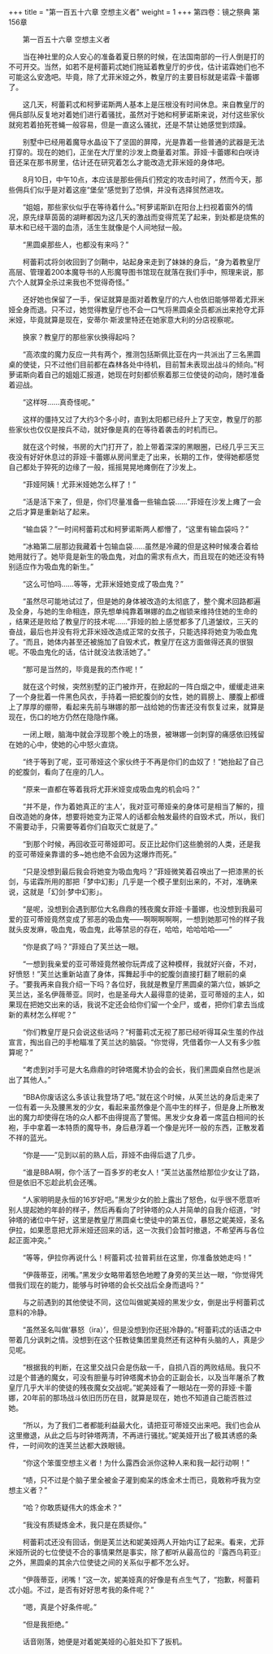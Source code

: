 +++
title = "第一百五十六章 空想主义者"
weight = 1
+++
第四卷：镜之祭典 第156章

　　第一百五十六章 空想主义者

　　当在神社里的众人安心的准备着夏日祭的时候，在法国南部的一行人倒是打的不可开交。当然，如若不是柯蕾莉忒她们拖延着教皇厅的步伐，估计诺霖她们也不可能这么安逸吧。毕竟，除了尤菲米娅之外，教皇厅的主要目标就是诺霖·卡蕾娜了。

　　这几天，柯蕾莉忒和柯萝诺斯两人基本上是压根没有时间休息。来自教皇厅的佣兵部队反复地对着她们进行着骚扰，虽然对于她和柯萝诺斯来说，对付这些家伙就宛若着拍死苍蝇一般容易，但是一直这么骚扰，还是不禁让她感觉到烦躁。

　　别墅中已经用着魔导水晶设下了坚固的屏障，光是靠着一些普通的武器是无法打穿的。现在的她们，正坐在大厅里的沙发上商量着对策。菲娅·卡蕾娜和白咲诗音还呆在那书房里，估计还在研究着怎么才能改造尤菲米娅的身体吧。

　　8月10日，中午10点，本应该是那些佣兵们预定的攻击时间了，然而今天，那些佣兵们似乎是对着这座“堡垒”感觉到了恐惧，并没有选择贸然进攻。

　　“姐姐，那些家伙似乎在等待着什么。”柯萝诺斯趴在阳台上扫视着窗外的情况，原先绿草茵茵的湖畔都因为这几天的激战而变得荒芜了起来，到处都是烧焦的草木和已经干涸的血渍，活生生就像是个人间地狱一般。

　　“黑圆桌那些人，也都没有来吗？”

　　柯蕾莉忒将剑收回到了剑鞘中，站起身来走到了妹妹的身后，“身为着教皇厅高层、管理着200本魔导书的人形魔导图书馆现在就落在我们手中，照理来说，那六个人就算全杀过来我也不觉得奇怪。”

　　还好她也保留了一手，保证就算是面对着教皇厅的六人也依旧能够带着尤菲米娅全身而退。只不过，她觉得教皇厅也不会一口气将黑圆桌全员都派出来抢夺尤菲米娅，毕竟就算是现在，安蒂尔·斯波里特还在她家意大利的分店视察呢。

　　换家？教皇厅的那些家伙换得起吗？

　　“高浓度的魔力反应一共有两个，推测包括斯佩比亚在内一共派出了三名黑圆桌的使徒，只不过他们目前都在森林各处中待机，目前暂未表现出战斗的倾向。”柯萝诺斯向着自己的姐姐汇报道，她现在时刻都侦察着那三位使徒的动向，随时准备着迎战。

　　“这样呀……真奇怪呢。”

　　这样的僵持又过了大约3个多小时，直到太阳都已经升上了天空，教皇厅的那些家伙也仅仅是按兵不动，就好像是真的在等待着袭击的时机而已。

　　就在这个时候，书房的大门打开了，脸上带着深深的黑眼圈，已经几乎三天三夜没有好好休息过的菲娅·卡蕾娜从房间里走了出来，长期的工作，使得她都感觉自己都处于猝死的边缘了一般，摇摇晃晃地瘫倒在了沙发上。

　　“菲娅阿姨！尤菲米娅她怎么样了！”

　　“活是活下来了，但是，你们尽量准备一些输血袋……”菲娅在沙发上瘫了一会之后才算是重新站了起来。

　　“输血袋？”一时间柯蕾莉忒和柯萝诺斯两人都懵了，“这里有输血袋吗？”

　　“冰箱第二层那边我藏着十包输血袋……虽然是冷藏的但是这种时候凑合着给她用就行了。她毕竟是新生的吸血鬼，对血的需求有点大，而且现在的她还没有特别适应作为吸血鬼的新生。”

　　“这么可怕吗……等等，尤菲米娅她变成了吸血鬼？”

　　“虽然尽可能地试过了，但是她的身体被改造的太彻底了，整个魔术回路都遍及全身，与她的生命相连，原先想单纯靠着琳娜的血之枷锁来维持住她的生命的 ，结果还是败给了教皇厅的技术呢……”菲娅的脸上感觉都多了几道皱纹，三天的奋战，最后也并没有将尤菲米娅改造成正常的女孩子，只能选择将她变为吸血鬼了。“而且，她体内甚至还被施加了自毁术式，教皇厅在这方面做得还真的很狠呢。不吸血鬼化的话，估计就没法救活她了。”

　　“那可是当然的，毕竟是我的杰作呢！”

　　就在这个时候，突然别墅的正门被炸开，在掀起的一阵白烟之中，缓缓走进来了一个身批着一件黑色风衣，手持着一把蛇腹剑的女性，她的肩膀上、腰腹上都缠上了厚厚的绷带，看起来先前与琳娜的那一战给她的伤害还没有恢复过来，就算是现在，伤口的地方仍然在隐隐作痛。

　　一闭上眼，脑海中就会浮现那个晚上的场景，被琳娜一剑刺穿的痛感依旧残留在她的心中，使她的心中怒火直烧。

　　“终于等到了呢，亚可蒂娅这个家伙终于不再是你们的血奴了！”她抬起了自己的蛇腹剑，看向了在座的几人。

　　“原来一直都在等着我将尤菲米娅变成吸血鬼的机会吗？”

　　“并不是，作为着她真正的‘主人’，我对亚可蒂娅亲的身体可是相当了解的，擅自改造她的身体，想要将她变为正常人的话都会触发最终的自毁术式，所以，我们不需要动手，只需要等着你们自取灭亡就是了。”

　　“到那个时候，再回收亚可蒂娅即可。反正比起你们这些脆弱的人类，还是我的亚可蒂娅亲靠谱的多~她也绝不会因为这爆炸而死。”

　　“只是没想到最后我会将她变为吸血鬼吗？”菲娅微笑着召唤出了一把漆黑的长剑，与诺霖所用的那把「梦中幻影」几乎是一个模子里刻出来的，不对，准确来说，这就是「幻剑·梦中幻影」。

　　“是呢，没想到会遇到那位大名鼎鼎的残夜魔女菲娅·卡蕾娜，也没想到我最可爱的亚可蒂娅竟然变成了邪恶的吸血鬼——啊啊啊啊啊，一想到她那可怜的样子我就头皮发麻，吸血鬼，吸血鬼，此等禁忌的存在，哈哈，哈哈哈哈——”

　　“你是疯了吗？”菲娅白了芙兰达一眼。

　　“一想到我亲爱的亚可蒂娅竟然被你玩弄成了这种模样，我就好兴奋，不对，好愤怒！”芙兰达重新站直了身体，挥舞起手中的蛇腹剑直接打翻了眼前的桌子。“要我再来自我介绍一下吗？各位好，我就是教皇厅黑圆桌的第六位，嫉妒之芙兰达，圣名伊薇蒂亚。同时，也是圣母大人最得意的徒弟，亚可蒂娅的主人，如果现在把她交出来的话，我说不定还会给你们留一个全尸，或者，把你们拿去当成新的素材怎么样呢？”

　　“你们教皇厅是只会说这些话吗？”柯蕾莉忒无视了那已经听得耳朵生茧的作战宣言，掏出自己的手枪瞄准了芙兰达的脑袋。“你觉得，凭借着你一人又有多少胜算呢？”

　　“考虑到对手可是大名鼎鼎的时钟塔魔术协会的会长，我们黑圆桌自然也是派出了其他人。”

　　“BBA你废话这么多该让我登场了吧。”就在这个时候，从芙兰达的身后走来了一位有着一头及腰黑发的少女，看起来虽然像是个高中生的样子，但是身上所散发出的魔力却使得在场的众人都不由得提高了警惕。黑发少女身着一席蓝白相间的长袍，手中拿着一本特质的魔导书，身后悬浮着一个像是光环一般的东西，正散发着不祥的蓝光。

　　“你是——”见到以前的熟人后，菲娅不由得后退了几步。

　　“谁是BBA啊，你个活了一百多岁的老女人！”芙兰达虽然给那位少女让了路，但是依旧不忘趁此机会还嘴。

　　“人家明明是永恒的16岁好吧。”黑发少女的脸上露出了怒色，似乎很不愿意听别人提起她的年龄的样子，然后再看向了时钟塔的众人并简单的自我介绍道，“时钟塔的诸位中午好，这里是教皇厅黑圆桌七使徒中的第五位，暴怒之妮美娅，圣名伊拉，如果愿意把尤菲米娅还回来的话，这一次我们会暂时撤退，不希望再与各位起正面冲突。”

　　“等等，伊拉你再说什么！柯蕾莉忒·拉普莉丝在这里，你准备放她走吗！”

　　“伊薇蒂亚，闭嘴。”黑发少女略带着怒色地瞪了身旁的芙兰达一眼，“你觉得凭借我们现在的能力，能够与时钟塔的会长交战后全身而退吗？”

　　与之前遇到的其他使徒不同，这位叫做妮美娅的黑发少女，倒是出乎柯蕾莉忒意料的冷静。

　　“虽然圣名叫做‘暴怒（ira）’，但是没想到你还挺冷静的。”柯蕾莉忒的话语之中带着几分讽刺之情。没想到在这个狂教徒集团里竟然还有这种有头脑的人，真是少见呢。

　　“根据我的判断，在这里交战只会是伤敌一千，自损八百的两败结局。我只不过是个普通的魔女，可没有胆量与时钟塔魔术协会的正副会长，以及当年屠杀了教皇厅几乎大半的使徒的残夜魔女交战呢。”妮美娅看了一眼站在一旁的菲娅·卡蕾娜，20年前的那场战斗依旧历历在目，就算是现在，她也不知道自己能否胜过她。

　　“所以，为了我们二者都能利益最大化，请把亚可蒂娅交出来吧。我们也会从这里撤退，从此之后与时钟塔两清，不再进行骚扰。”妮美娅开出了极其诱惑的条件，一时间吹的连芙兰达都大跌眼镜。

　　“你这个笨蛋空想主义者！为什么露西会派你这种人来和我一起行动啊！”

　　“啧，只不过是个脑子里全被金子灌到痴呆的炼金术士而已，竟敢称呼我为空想主义者？”

　　“哈？你敢质疑伟大的炼金术？”

　　“我没有质疑炼金术，我只是在质疑你。”

　　柯蕾莉忒还没有回话，倒是芙兰达和妮美娅两人开始内讧了起来。看来，尤菲米娅所说的七位使徒不合的事情果然是事实，除了都听从最高位的『露西乌莉亚』之外，黑圆桌的其余六位使徒之间的关系似乎都不怎么好。

　　“伊薇蒂亚，闭嘴！”这一次，妮美娅真的好像是有点生气了，“抱歉，柯蕾莉忒小姐。不过，是否有好好思考我的条件呢？”

　　“嗯，真是个好条件呢。”

　　“但是我拒绝。”

　　话音刚落，她便是对着妮美娅的心脏处扣下了扳机。

　　


